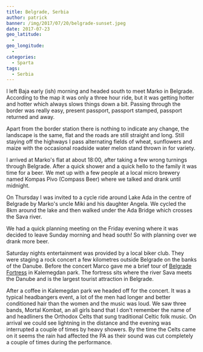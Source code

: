 ```yaml
---
title: Belgrade, Serbia
author: patrick
banner: /img/2017/07/20/belgrade-sunset.jpeg
date: 2017-07-23
geo_latitude:
  - 
geo_longitude: 
  - 
categories:
  - Sparta
tags:
  - Serbia
---
```


I left Baja early (ish) morning and headed south to meet Marko in Belgrade. According to the map it was only a three hour ride, but it was getting hotter and hotter which always slows things down a bit. Passing through the border was really easy, present passport, passport stamped, passport returned and away.

Apart from the border station there is nothing to indicate any change, the landscape is the same, flat and the roads are still straight and long. Still staying off the highways I pass alternating fields of wheat, sunflowers and maize with the occasional roadside water melon stand thrown in for variety.

I arrived at Marko's flat at about 18:00, after taking a few wrong turnings through Belgrade. After a quick shower and a quick hello to the family it was time for a beer. We met up with a few people at a local micro brewery named Kompas Pivo (Compass Beer) where we talked and drank until midnight. 

On Thursday I was invited to a cycle ride around Lake Ada in the centre of Belgrade by Marko's uncle Miki and his daughter Angela. We cycled the 8km around the lake and then walked under the Ada Bridge which crosses the Sava river. 

We had a quick planning meeting on the Friday evening where it was decided to leave Sunday morning and head south! So with planning over we drank more beer.

Saturday nights entertainment was provided by a local biker club. They were staging a rock concert a few kilometres outside Belgrade on the banks of the Danube. Before the concert Marco gave me a brief tour of [Belgrade Fortress](https://en.wikipedia.org/wiki/Belgrade_Fortress?wprov=sfsi1) in Kalemegdan park. The fortress sits where the river Sava meets the Danube and is the largest tourist attraction in Belgrade. 

After a coffee in Kalemegdan park we headed off for the concert. It was a typical headbangers event, a lot of the men had longer and better conditioned hair than the women and the music was loud. We saw three bands, Mortal Kombat, an all girls band that I don't remember the name of and headliners the Orthodox Celts that sung traditional Celtic folk music. On arrival we could see lightning in the distance and the evening was interrupted a couple of times by heavy showers. By the time the Celts came on it seems the rain had affected the PA as their sound was cut completely a couple of times during the performance. 
